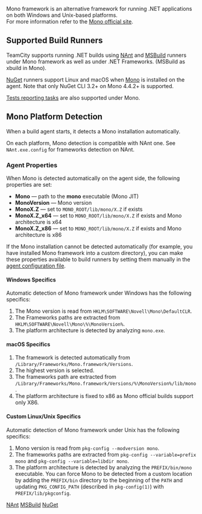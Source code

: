 [//]: # (title: Mono Support)
[//]: # (auxiliary-id: Mono Support)

Mono framework is an alternative framework for running .NET applications on both Windows and Unix-based platforms.   
For more information refer to the [Mono official site](http://www.mono-project.com).

## Supported Build Runners

TeamCity supports running .NET builds using [NAnt](nant.md) and [MSBuild](msbuild.md) runners under Mono framework as well as under .NET Frameworks. (MSBuild as xbuild in Mono). 

[NuGet](nuget.md) runners support Linux and macOS when [Mono](http://www.mono-project.com/docs/getting-started/install/) is installed on the agent. Note that only NuGet CLI 3.2\+ on Mono 4.4.2\+ is supported. 

[Tests reporting tasks](net-testing-frameworks-support.md) are also supported under Mono.

## Mono Platform Detection

When a build agent starts, it detects a Mono installation automatically.

On each platform, Mono detection is compatible with NAnt one. See `NAnt.exe.config` for frameworks detection on NAnt.

### Agent Properties

When Mono is detected automatically on the agent side, the following properties are set:
* __Mono__ — path to the __mono__ executable (Mono JIT)
* __MonoVersion__ — Mono version
* __MonoX.Z__ — set to `MONO_ROOT/lib/mono/X.Z` if exists
* __MonoX.Z\_x64__ — set to `MONO_ROOT/lib/mono/X.Z` if exists and Mono architecture is x64
* __MonoX.Z\_x86__ — set to `MONO_ROOT/lib/mono/X.Z` if exists and Mono architecture is x86

If the Mono installation cannot be detected automatically (for example, you have installed Mono framework into a custom directory), you can make these properties available to build runners by setting them manually in the [agent configuration file](levels-and-priority-of-build-parameters.md#Agent-Level+Build+Parameters).

#### Windows Specifics

Automatic detection of Mono framework under Windows has the following specifics:
1. The Mono version is read from `HKLM\SOFTWARE\Novell\Mono\DefaultCLR`.
2. The Frameworks paths are extracted from `HKLM\SOFTWARE\Novell\Mono\%\MonoVersion%`.
3. The platform architecture is detected by analyzing `mono.exe`.

#### macOS Specifics
1. The framework is detected automatically from `/Library/Frameworks/Mono.framework/Versions`.
2. The highest version is selected.
3. The frameworks path are extracted from `/Library/Frameworks/Mono.framework/Versions/%\MonoVersion%/lib/mono`.
4. The platform architecture is fixed to x86 as Mono official builds support only X86.

#### Custom Linux/Unix Specifics

Automatic detection of Mono framework under Unix has the following specifics:
1. Mono version is read from `pkg-config --modversion mono`.
2. The frameworks paths are extracted from `pkg-config --variable=prefix mono` and `pkg-config --variable=libdir mono`.
3. The platform architecture is detected by analyzing the `PREFIX/bin/mono` executable.
You can force Mono to be detected from a custom location by adding the `PREFIX/bin` directory to the beginning of the `PATH` and updating `PKG_CONFIG_PATH` (described in `pkg-config(1)`) with `PREFIX/lib/pkgconfig`.
 
<seealso>
        <category ref="admin-guide">
            <a href="nant.md">NAnt</a>
            <a href="msbuild.md">MSBuild</a>
            <a href="nuget.md">NuGet</a>
        </category>
</seealso>